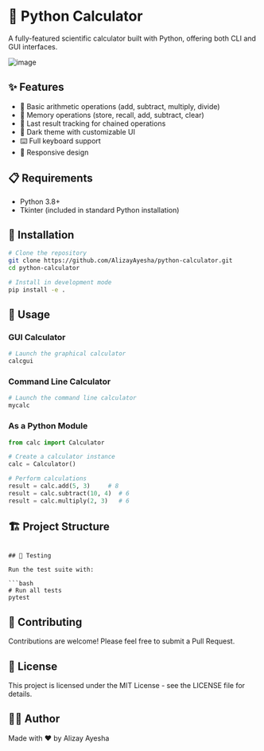 # 🧮 Python Calculator

A fully-featured scientific calculator built with Python, offering both CLI and GUI interfaces.

![image](https://github.com/user-attachments/assets/e5aed7d9-c087-469b-acf7-02e71dc7c488)

## ✨ Features

- 🔢 Basic arithmetic operations (add, subtract, multiply, divide)
- 💾 Memory operations (store, recall, add, subtract, clear)
- 🧠 Last result tracking for chained operations
- 🌙 Dark theme with customizable UI
- ⌨️ Full keyboard support
- 📱 Responsive design

## 📋 Requirements

- Python 3.8+
- Tkinter (included in standard Python installation)

## 🚀 Installation

```bash
# Clone the repository
git clone https://github.com/AlizayAyesha/python-calculator.git
cd python-calculator

# Install in development mode
pip install -e .
```

## 📖 Usage

### GUI Calculator

```bash
# Launch the graphical calculator
calcgui
```

### Command Line Calculator

```bash
# Launch the command line calculator
mycalc
```

### As a Python Module

```python
from calc import Calculator

# Create a calculator instance
calc = Calculator()

# Perform calculations
result = calc.add(5, 3)     # 8
result = calc.subtract(10, 4)  # 6
result = calc.multiply(2, 3)   # 6
```

## 🏗️ Project Structure

```

## 🧪 Testing

Run the test suite with:

```bash
# Run all tests
pytest
```

## 🤝 Contributing

Contributions are welcome! Please feel free to submit a Pull Request.

## 📜 License

This project is licensed under the MIT License - see the LICENSE file for details.

## 👩‍💻 Author

Made with ❤️ by Alizay Ayesha
